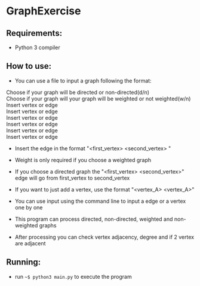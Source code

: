 # GraphExercise

## Requirements:
- Python 3 compiler

## How to use:
- You can use a file to input a graph following the format:
 
 Choose if your graph will be directed or non-directed(d/n)                   
 Choose if your graph will your graph will be weighted or not weighted(w/n)    
 Insert vertex or edge                                                                  
 Insert vertex or edge                                                                                                               
 Insert vertex or edge                                                                                           
 Insert vertex or edge                                                                                           
 Insert vertex or edge                                                                                           
 Insert vertex or edge                                                                                         

- Insert the edge in the format "<first_vertex> <second_vertex> <weight>" 
- Weight is only required if you choose a weighted graph
- If you choose a directed graph the "<first_vertex> <second_vertex>" edge will go from first_vertex to second_vertex
- If you want to just add a vertex, use the format "<vertex_A> <vertex_A>"

 - You can use input using the command line to input a edge or a vertex one by one
 - This program can process directed, non-directed, weighted and non-weighted graphs
 - After processing you can check vertex adjacency, degree and if 2 vertex are adjacent

 ## Running:
 - run ```~$ python3 main.py``` to execute the program
